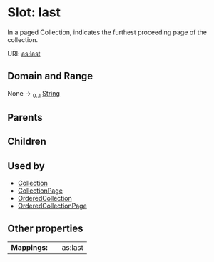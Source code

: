 
# Slot: last


In a paged Collection, indicates the furthest proceeding page of the collection.

URI: [as:last](http://www.w3.org/ns/activitystreams#last)


## Domain and Range

None &#8594;  <sub>0..1</sub> [String](types/String.md)

## Parents


## Children


## Used by

 * [Collection](Collection.md)
 * [CollectionPage](CollectionPage.md)
 * [OrderedCollection](OrderedCollection.md)
 * [OrderedCollectionPage](OrderedCollectionPage.md)

## Other properties

|  |  |  |
| --- | --- | --- |
| **Mappings:** | | as:last |

